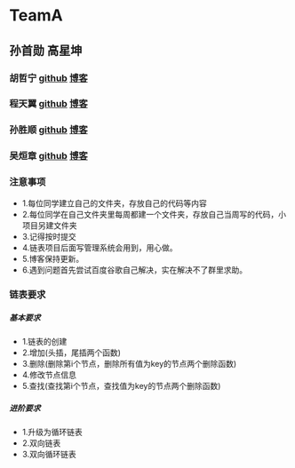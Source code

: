 # TeamA

## 孙首勋 高星坤 
### 胡哲宁 [github](www.baidu.com"标题") [博客](链接网址 "标题")
### 程天翼 [github](www.baidu.com"标题") [博客](链接网址 "标题")
### 孙胜顺 [github](https://github.com/sss-lql"标题") [博客](https://blog.csdn.net/weixin_45511599 "标题")
### 吴烜章 [github](www.baidu.com"标题") [博客](链接网址 "标题")

### 注意事项
- 1.每位同学建立自己的文件夹，存放自己的代码等内容
- 2.每位同学在自己文件夹里每周都建一个文件夹，存放自己当周写的代码，小项目另建文件夹
- 3.记得按时提交
- 4.链表项目后面写管理系统会用到，用心做。
- 5.博客保持更新。
- 6.遇到问题首先尝试百度谷歌自己解决，实在解决不了群里求助。

### 链表要求
##### 基本要求
- 1.链表的创建
- 2.增加(头插，尾插两个函数)
- 3.删除(删除第i个节点，删除所有值为key的节点两个删除函数)
- 4.修改节点信息
- 5.查找(查找第i个节点，查找值为key的节点两个删除函数)
##### 进阶要求
- 1.升级为循环链表
- 2.双向链表
- 3.双向循环链表
